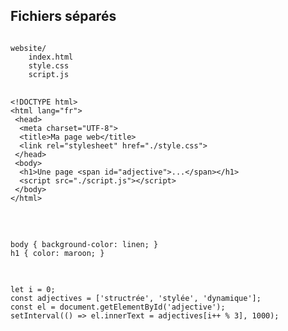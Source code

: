 ## Fichiers séparés

<pre><code data-trim data-noescape data-line-numbers="1-4|2|3|4" data-fragment-index="1">
website/
    index.html
    style.css
    script.js
</code></pre>
<div class="r-stack">
    <pre class="fragment fade-in-then-out" data-fragment-index="1">
        <code data-trim data-noescape data-line-numbers>
&lt;!DOCTYPE html&gt;
&lt;html lang="fr"&gt;
 &lt;head&gt;
  &lt;meta charset="UTF-8"&gt;
  &lt;title&gt;Ma page web&lt;/title&gt;
  &lt;link rel="stylesheet" href="./style.css"&gt;
 &lt;/head&gt;
 &lt;body&gt;
  &lt;h1&gt;Une page &lt;span id="adjective"&gt;...&lt;/span&gt;&lt;/h1&gt;
  &lt;script src="./script.js"&gt;&lt;/script&gt;
 &lt;/body&gt;
&lt;/html&gt;
        </code>
    </pre>
    <pre class="fragment fade-in-then-out" data-fragment-index="2">
        <code data-trim data-noescape data-line-numbers>
body { background-color: linen; }
h1 { color: maroon; }
    </code></pre>
    <pre data-fragment-index="3" class="fragment">
        <code data-trim data-noescape data-line-numbers>
let i = 0;
const adjectives = ['structrée', 'stylée', 'dynamique'];
const el = document.getElementById('adjective');
setInterval(() => el.innerText = adjectives[i++ % 3], 1000);
        </code>
    </pre>
</div>
